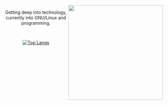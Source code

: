 <div style="float: right;">
  <img align="right" height="300px" src="https://i.pinimg.com/564x/21/04/8a/21048a2ce0969eb94509703043858a9f.jpg">    
</div>

<div align="center">
  
  Getting deep into technology, currently into GNU/Linux and programming.
  
  <br>
  
  [![Top Langs](https://github-readme-stats.vercel.app/api/top-langs/?username=brendasantana04&theme=darcula)](https://github.com/anuraghazra/github-readme-stats)
  
</div>

